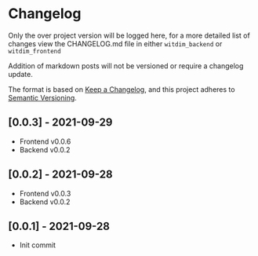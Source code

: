 # Changelog

Only the over project version will be logged here, for a more detailed list of changes view the CHANGELOG.md file in either `witdim_backend` or `witdim_frontend`

Addition of markdown posts will not be versioned or require a changelog update.

The format is based on [Keep a Changelog](https://keepachangelog.com/en/1.0.0/),
and this project adheres to [Semantic Versioning](https://semver.org/spec/v2.0.0.html).

## [0.0.3] - 2021-09-29

- Frontend v0.0.6
- Backend v0.0.2

## [0.0.2] - 2021-09-28

- Frontend v0.0.3
- Backend v0.0.2

## [0.0.1] - 2021-09-28

- Init commit
